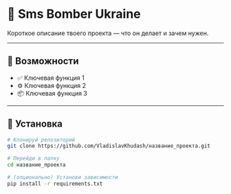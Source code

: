 # 🌟 Sms Bomber Ukraine

Короткое описание твоего проекта — что он делает и зачем нужен.

---

## 🚀 Возможности

- ✅ Ключевая функция 1  
- ⚙️ Ключевая функция 2  
- 📦 Ключевая функция 3  

---

## 🧰 Установка

```bash
# Клонируй репозиторий
git clone https://github.com/VladislavKhudash/название_проекта.git

# Перейди в папку
cd название_проекта

# (опционально) Установи зависимости
pip install -r requirements.txt
